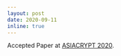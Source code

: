 ```yaml
---
layout: post
date: 2020-09-11
inline: true
---
```


Accepted Paper at <a href="https://asiacrypt.iacr.org/2020/" target="_blank" rel="noopener">ASIACRYPT 2020</a>.